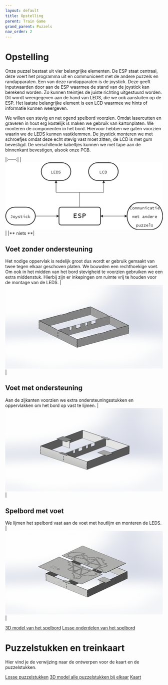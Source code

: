 ```yaml
---
layout: default
title: Opstelling
parent: Train Game
grand_parent: Puzzels
nav_order: 2
---
```

# Opstelling

Onze puzzel bestaat uit vier belangrijke elementen. De ESP staat centraal, deze voert het programma uit en communiceert met de andere puzzels en randapparaten. Een van deze randapparaten is de joystick. Deze geeft inputwaarden door aan de ESP waarmee de stand van de joystick kan berekend worden. Zo kunnen treintjes de juiste richting uitgestuurd worden. Dit wordt weergegeven aan de hand van LEDS, die we ook aansluiten op de ESP. Het laatste belangrijke element is een LCD waarmee we hints of informatie kunnen weergeven.



We willen een stevig en net ogend spelbord voorzien. Omdat lasercutten en graveren in hout erg kostelijk is maken we gebruik van kartonplaten. We monteren de componenten in het bord. Hiervoor hebben we gaten voorzien waarin we de LEDS kunnen vastklemmen. De joystick monteren we met schroefjes omdat deze echt stevig vast moet zitten, de LCD is met gum bevestigd. De verschillende kabeltjes kunnen we met tape aan de binnenkant bevestigen, alsook onze PCB. 


|:----:|
|![Simpel Blokschema](Blokschema_simpel.png)|
|** niets **|

## Voet zonder ondersteuning
Het nodige oppervlak is redelijk groot dus wordt er gebruik gemaakt van twee tegen elkaar geschoven platen. We bouwden een rechthoekige voet. Om ook in het midden van het bord stevigheid te voorzien gebruiken we een extra middenstuk. Hierbij zijn er inkepingen om ruimte vrij te houden voor de montage van de LEDS.
|![](BoxZonder.png)|

## Voet met ondersteuning
Aan de zijkanten voorzien we extra ondersteuningsstukken en oppervlakken om het bord op vast te lijmen.
|![](BoxOnder.png)|

## Spelbord met voet

We lijmen het spelbord vast aan de voet met houtlijm en monteren de LEDS.
|![](Totaal.png)|

[3D model van het spelbord](https://github.com/PLAN-IT-B/BachelorProefWristbands/blob/main/3D-ontwerp/caseWristband.STL)
[Losse onderdelen van het spelbord](https://github.com/PLAN-IT-B/BachelorProefTrainGame/tree/main/Verslag/3D-modellen/Bouwonderdelen%20Spelbord)
# Puzzelstukken en treinkaart

Hier vind je de verwijzing naar de ontwerpen voor de kaart en de puzzelstukken.

[Losse puzzelstukken](https://github.com/PLAN-IT-B/BachelorProefTrainGame/tree/main/Verslag/3D-modellen/Puzzelstukken)
[3D model alle puzzelstukken bij elkaar]( LINK!!)
[Kaart](https://raw.githubusercontent.com/PLAN-IT-B/BachelorProefTrainGame/d1aae0b3da5e17633741de972cf2262c620becd9/Verslag/Afbeeldingen/PUZZEL_KAART.svg)